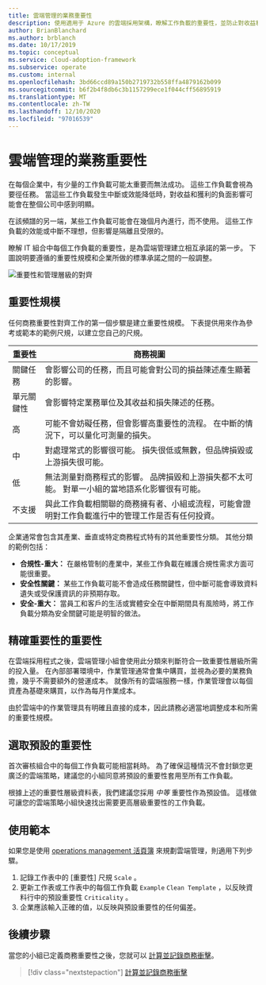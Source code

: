 ```yaml
---
title: 雲端管理的業務重要性
description: 使用適用于 Azure 的雲端採用架構，瞭解工作負載的重要性，並防止對收益和獲利率造成負面影響。
author: BrianBlanchard
ms.author: brblanch
ms.date: 10/17/2019
ms.topic: conceptual
ms.service: cloud-adoption-framework
ms.subservice: operate
ms.custom: internal
ms.openlocfilehash: 3bd66ccd89a150b2719732b558ffa4879162b099
ms.sourcegitcommit: b6f2b4f8db6c3b1157299ece1f044cff56895919
ms.translationtype: MT
ms.contentlocale: zh-TW
ms.lasthandoff: 12/10/2020
ms.locfileid: "97016539"
---
```

# <a name="business-criticality-in-cloud-management"></a>雲端管理的業務重要性

在每個企業中，有少量的工作負載可能太重要而無法成功。 這些工作負載會視為要徑任務。 當這些工作負載發生中斷或效能降低時，對收益和獲利的負面影響可能會在整個公司中感到明顯。

在該頻譜的另一端，某些工作負載可能會在幾個月內進行，而不使用。 這些工作負載的效能或中斷不理想，但影響是隔離且受限的。

瞭解 IT 組合中每個工作負載的重要性，是為雲端管理建立相互承諾的第一步。 下圖說明要遵循的重要性規模和企業所做的標準承諾之間的一般調整。

![重要性和管理層級的對齊](../../_images/manage/cloud-criticality-alignment.png)

## <a name="criticality-scale"></a>重要性規模

任何商務重要性對齊工作的第一個步驟是建立重要性規模。 下表提供用來作為參考或範本的範例尺規，以建立您自己的尺規。

| 重要性 | 商務視圖 |
| --------- | --------- |
| 關鍵任務 |  會影響公司的任務，而且可能會對公司的損益陳述產生顯著的影響。 |
| 單元關鍵性 | 會影響特定業務單位及其收益和損失陳述的任務。 |
| 高 | 可能不會妨礙任務，但會影響高重要性的流程。 在中斷的情況下，可以量化可測量的損失。 |
| 中 | 對處理常式的影響很可能。 損失很低或無數，但品牌損毀或上游損失很可能。 |
| 低 | 無法測量對商務程式的影響。 品牌損毀和上游損失都不太可能。 對單一小組的當地語系化影響很有可能。 |
| 不支援 | 與此工作負載相關聯的商務擁有者、小組或流程，可能會證明對工作負載進行中的管理工作是否有任何投資。 |

企業通常會包含其產業、垂直或特定商務程式特有的其他重要性分類。 其他分類的範例包括：

- **合規性-重大：** 在嚴格管制的產業中，某些工作負載在維護合規性需求方面可能很重要。
- **安全性關鍵：** 某些工作負載可能不會造成任務關鍵性，但中斷可能會導致資料遺失或受保護資訊的非預期存取。
- **安全-重大：** 當員工和客戶的生活或實體安全在中斷期間具有風險時，將工作負載分類為安全關鍵可能是明智的做法。

## <a name="importance-of-accurate-criticality"></a>精確重要性的重要性

在雲端採用程式之後，雲端管理小組會使用此分類來判斷符合一致重要性層級所需的投入量。 在內部部署環境中，作業管理通常會集中購買，並視為必要的業務負擔，幾乎不需要額外的營運成本。 就像所有的雲端服務一樣，作業管理會以每個資產為基礎來購買，以作為每月作業成本。

由於雲端中的作業管理具有明確且直接的成本，因此請務必適當地調整成本和所需的重要性規模。

## <a name="select-a-default-criticality"></a>選取預設的重要性

首次審核組合中的每個工作負載可能相當耗時。 為了確保這種情況不會封鎖您更廣泛的雲端策略，建議您的小組同意將預設的重要性套用至所有工作負載。

根據上述的重要性層級資料表，我們建議您採用 _中等_ 重要性作為預設值。 這樣做可讓您的雲端策略小組快速找出需要更高層級重要性的工作負載。

## <a name="use-the-template"></a>使用範本

如果您是使用 [operations management 活頁簿](https://raw.githubusercontent.com/Microsoft/CloudAdoptionFramework/master/manage/opsmanagementworkbook.xlsx) 來規劃雲端管理，則適用下列步驟。

1. 記錄工作表中的 [重要性] 尺規 `Scale` 。
2. 更新工作表或工作表中的每個工作負載 `Example` `Clean Template` ，以反映資料行中的預設重要性 `Criticality` 。
3. 企業應該輸入正確的值，以反映與預設重要性的任何偏差。

## <a name="next-steps"></a>後續步驟

當您的小組已定義商務重要性之後，您就可以 [計算並記錄商務衝擊](./impact.md)。

> [!div class="nextstepaction"]
> [計算並記錄商務衝擊](./impact.md)
